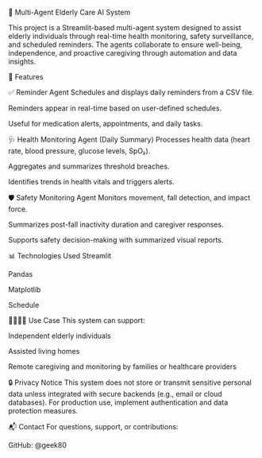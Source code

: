 👵 Multi-Agent Elderly Care AI System

This project is a Streamlit-based multi-agent system designed to assist elderly individuals through real-time health monitoring, safety surveillance, and scheduled reminders. The agents collaborate to ensure well-being, independence, and proactive caregiving through automation and data insights.

🚀 Features

✅ Reminder Agent
Schedules and displays daily reminders from a CSV file.

Reminders appear in real-time based on user-defined schedules.

Useful for medication alerts, appointments, and daily tasks.


🩺 Health Monitoring Agent (Daily Summary)
Processes health data (heart rate, blood pressure, glucose levels, SpO₂).

Aggregates and summarizes threshold breaches.

Identifies trends in health vitals and triggers alerts.


🛡 Safety Monitoring Agent
Monitors movement, fall detection, and impact force.

Summarizes post-fall inactivity duration and caregiver responses.

Supports safety decision-making with summarized visual reports.


📊 Technologies Used
Streamlit

Pandas

Matplotlib

Schedule


👨‍👩‍👧‍👦 Use Case
This system can support:

Independent elderly individuals

Assisted living homes

Remote caregiving and monitoring by families or healthcare providers


🔒 Privacy Notice
This system does not store or transmit sensitive personal data unless integrated with secure backends (e.g., email or cloud databases). For production use, implement authentication and data protection measures.

📬 Contact
For questions, support, or contributions:

GitHub: @geek80

